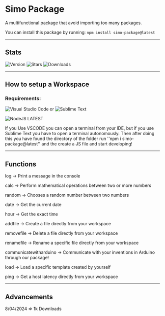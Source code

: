 # Simo Package

A multifunctional package that avoid importing too many packages.




You can install this package by running: ``npm install simo-package@latest``

----------------

## Stats

![Version](https://img.shields.io/npm/v/simo-package) 
![Stars](https://img.shields.io/github/stars/sonosimooo/simo-package) 
![Downloads](https://img.shields.io/npm/d18m/simo-package) 

----------------

## How to setup a Workspace 

### Requirements:

![Visual Studio Code](https://img.shields.io/badge/Visual%20Studio%20Code-0078d7.svg?style=for-the-badge&logo=visual-studio-code&logoColor=white)  or   ![Sublime Text](https://img.shields.io/badge/sublime_text-%23575757.svg?style=for-the-badge&logo=sublime-text&logoColor=important)

![NodeJS](https://img.shields.io/badge/node.js-6DA55F?style=for-the-badge&logo=node.js&logoColor=white)  LATEST

If you Use VSCODE you can open a terminal from your IDE, but if you use Sublime Text you have to open a terminal autonomously. 
Then after doing this you have found the directory of the folder run ''npm i simo-package@latest'' and the create a JS file and start developing! 

----------------

## Functions

log -> Print a message in the console

calc -> Perform mathematical operations between two or more numbers 

random -> Chooses a random number between two numbers

date -> Get the current date 

hour -> Get the exact time 

addfile -> Create a file directly from your workspace

removefile -> Delete a file directly from your workspace

renamefile -> Rename a specific file directly from your workspace

communicatewitharduino -> Communicate with your inventions in Arduino through our package! 

load -> Load a specific template created by yourself

ping -> Get a host latency directly from your workspace

-------------------------

## Advancements

8/04/2024 => 1k Downloads

